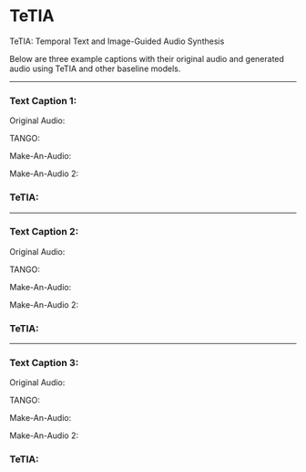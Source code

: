 # TeTIA
TeTIA: Temporal Text and Image-Guided Audio Synthesis

Below are three example captions with their original audio and generated audio using TeTIA and other baseline models. 

**********************************************************************************************************************************************************************************************

### Text Caption 1:

Original Audio:

TANGO:

Make-An-Audio:

Make-An-Audio 2:

### TeTIA:

**********************************************************************************************************************************************************************************************

### Text Caption 2:

Original Audio:

TANGO:

Make-An-Audio:

Make-An-Audio 2:

### TeTIA:

**********************************************************************************************************************************************************************************************

### Text Caption 3:

Original Audio:

TANGO:

Make-An-Audio:

Make-An-Audio 2:

### TeTIA:
